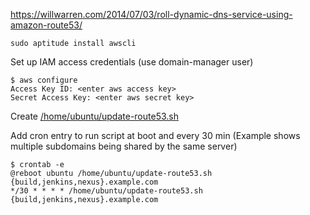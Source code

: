 https://willwarren.com/2014/07/03/roll-dynamic-dns-service-using-amazon-route53/

    sudo aptitude install awscli

Set up IAM access credentials (use domain-manager user)
    
    $ aws configure
    Access Key ID: <enter aws access key> 
    Secret Access Key: <enter aws secret key> 

Create [/home/ubuntu/update-route53.sh](scripts/update-route53.sh)

Add cron entry to run script at boot and every 30 min (Example shows multiple subdomains being shared by the same server)
    
    $ crontab -e
    @reboot ubuntu /home/ubuntu/update-route53.sh {build,jenkins,nexus}.example.com
    */30 * * * * /home/ubuntu/update-route53.sh {build,jenkins,nexus}.example.com



